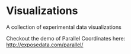 # Visualizations

A collection of experimental data visualizations

Checkout the demo of Parallel Coordinates here: http://exposedata.com/parallel/
